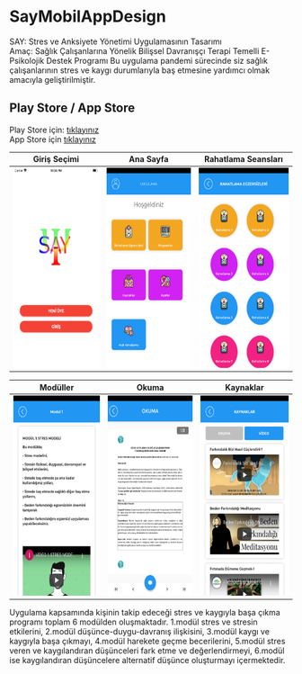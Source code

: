 # SayMobilAppDesign

SAY: Stres ve Anksiyete Yönetimi Uygulamasının Tasarımı
<br>
Amaç: Sağlık Çalışanlarına Yönelik Bilişsel Davranışçı Terapi Temelli E- Psikolojik Destek Programı
Bu uygulama pandemi sürecinde siz sağlık çalışanlarının stres ve kaygı durumlarıyla baş etmesine yardımcı olmak amacıyla geliştirilmiştir.
<br>

## Play Store / App Store

Play Store için: [tıklayınız](https://play.google.com/store/apps/details?id=com.say.nevisoft)
<br>
App Store için [tıklayınız](https://apps.apple.com/tr/app/say-stres-ve-anksiyete-y%C3%B6netim/id1536580851)

Giriş Seçimi | Ana Sayfa | Rahatlama Seansları
------------ | ------------- | ------------- 
<img src="https://github.com/harunayyildiz/SayMobilAppDesign/blob/main/iphone8-say-loginPage.png" alt="EpostaGiriş" width="200" height="356"> | <img src="https://github.com/harunayyildiz/SayMobilAppDesign/blob/main/iphone8-say-homePage.png" alt="Ana Sayfa" width="200" height="356"> | <img src="https://github.com/harunayyildiz/SayMobilAppDesign/blob/main/iphone8-say-rahatlama.png" alt="Rahatlama Seansları" width="200" height="356">



Modüller | Okuma | Kaynaklar
------------ | ------------- | ------------- 
<img src="https://github.com/harunayyildiz/SayMobilAppDesign/blob/main/iphone8-say-modu%CC%88l.png" alt="Modüller" width="200" height="356"> | <img src="https://github.com/harunayyildiz/SayMobilAppDesign/blob/main/iphone8-say-okuma.png" alt="Okuma" width="200" height="356"> | <img src="https://github.com/harunayyildiz/SayMobilAppDesign/blob/main/iphone8-say-kaynaklar.png" alt="Kaynaklar" width="200" height="356">


Uygulama kapsamında kişinin takip edeceği stres ve kaygıyla başa çıkma programı toplam 6 modülden oluşmaktadır.
1.modül stres ve stresin etkilerini,
2.modül düşünce-duygu-davranış ilişkisini,
3.modül kaygı ve kaygıyla başa çıkmayı,
4.modül harekete geçme becerilerini,
5.modül stres veren ve kaygılandıran düşünceleri fark etme ve değerlendirmeyi,
6.modül ise kaygılandıran düşüncelere alternatif düşünce oluşturmayı içermektedir.
